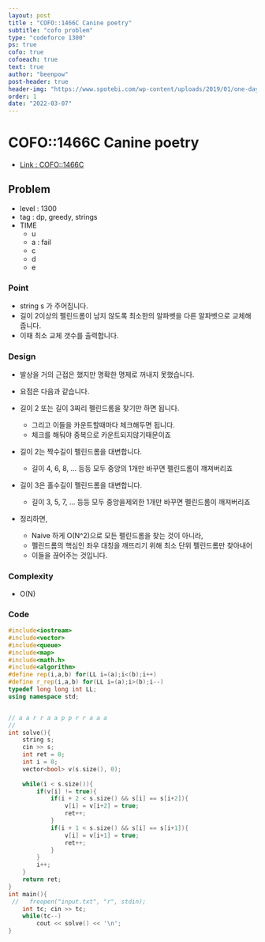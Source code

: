```yaml
---
layout: post
title : "COFO::1466C Canine poetry"
subtitle: "cofo problem"
type: "codeforce 1300"
ps: true
cofo: true
cofoeach: true
text: true
author: "beenpow"
post-header: true
header-img: "https://www.spotebi.com/wp-content/uploads/2019/01/one-day-day-one-workout-motivation-spotebi.jpg"
order: 1
date: "2022-03-07"
---
```

# COFO::1466C Canine poetry
- [Link : COFO::1466C](https://codeforces.com/problemset/problem/1466/C)


## Problem 

- level : 1300
- tag : dp, greedy, strings
- TIME
  - u
  - a : fail
  - c
  - d
  - e

### Point
- string s 가 주어집니다.
- 길이 2이상의 펠린드롬이 남지 않도록 최소한의 알파벳을 다른 알파벳으로 교체해줍니다.
- 이때 최소 교체 갯수를 출력합니다.

### Design
- 발상을 거의 근접은 했지만 명확한 명제로 꺼내지 못했습니다.
- 요점은 다음과 같습니다.
- 길이 2 또는 길이 3짜리 펠린드롬을 찾기만 하면 됩니다.
  - 그리고 이들을 카운트할때마다 체크해두면 됩니다.
  - 체크를 해둬야 중복으로 카운트되지않기때문이죠
- 길이 2는 짝수길이 펠린드롬을 대변합니다.
  - 길이 4, 6, 8, ... 등등 모두 중앙의 1개만 바꾸면 펠린드롬이 꺠져버리죠
- 길이 3은 홀수길이 펠린드롬을 대변합니다.
  - 길이 3, 5, 7, ... 등등 모두 중앙을제외한 1개만 바꾸면 펠린드롬이 깨져버리죠

- 정리하면,
  - Naive 하게 O(N^2)으로 모든 펠린드롬을 찾는 것이 아니라,
  - 펠린드롬의 핵심인 좌우 대칭을 깨뜨리기 위해 최소 단위 펠린드롬만 찾아내어
  - 이들을 끊어주는 것입니다.

### Complexity
- O(N)

### Code

```cpp
#include<iostream>
#include<vector>
#include<queue>
#include<map>
#include<math.h>
#include<algorithm>
#define rep(i,a,b) for(LL i=(a);i<(b);i++)
#define r_rep(i,a,b) for(LL i=(a);i>(b);i--)
typedef long long int LL;
using namespace std;


// a a r r a a p p r r a a a
//
int solve(){
    string s;
    cin >> s;
    int ret = 0;
    int i = 0;
    vector<bool> v(s.size(), 0);
 
    while(i < s.size()){
        if(v[i] != true){
            if(i + 2 < s.size() && s[i] == s[i+2]){
                v[i] = v[i+2] = true;
                ret++;
            }
            if(i + 1 < s.size() && s[i] == s[i+1]){
                v[i] = v[i+1] = true;
                ret++;
            }
        }
        i++;
    }
    return ret;
}
int main(){
 //   freopen("input.txt", "r", stdin);
    int tc; cin >> tc;
    while(tc--)
        cout << solve() << '\n';
}
```
